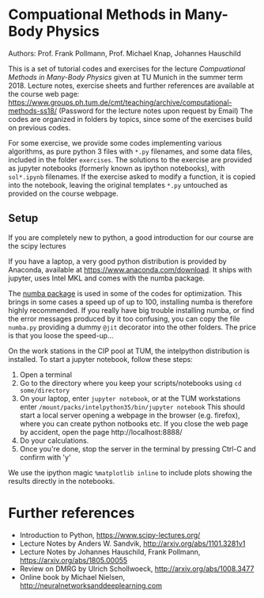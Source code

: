 # Compuational Methods in Many-Body Physics

Authors: Prof. Frank Pollmann, Prof. Michael Knap, Johannes Hauschild

This is a set of tutorial codes and exercises for the lecture *Compuational Methods in Many-Body Physics* given at TU Munich in the summer term 2018.
Lecture notes, exercise sheets and further references are available at the course web page: https://www.groups.ph.tum.de/cmt/teaching/archive/computational-methods-ss18/ (Password for the lecture notes upon request by Email)
The codes are organized in folders by topics, since some of the exercises build on previous codes.

For some exercise, we provide some codes implementing various algorithms, as pure python 3 files with `*.py` filenames,
and some data files, included in the folder `exercises`.
The solutions to the exercise are provided as jupyter notebooks (formerly known as ipython notebooks), with `sol*.ipynb` filenames.
If the exercise asked to modify a function, it is copied into the notebook, leaving the original templates `*.py` untouched as provided on the course webpage.

## Setup
If you are completely new to python, a good introduction for our course are the scipy lectures

If you have a laptop, a very good python distribution is provided by Anaconda, available at https://www.anaconda.com/download. It ships with jupyter, uses Intel MKL and comes with the numba package. 

The [numba package](http://numba.pydata.org/) is used in some of the codes for optimization.
This brings in some cases a speed up of up to 100, installing numba is therefore highly recommended. 
If you really have big trouble installing numba, or find the error messages produced by it too confusing, 
you can copy the file `numba.py` providing a dummy `@jit` decorator into the other folders. 
The price is that you loose the speed-up...

On the work stations in the CIP pool at TUM, the intelpython distribution is installed.
To start a jupyter notebook, follow these steps:
1. Open a terminal
2. Go to the directory where you keep your scripts/notebooks using `cd some/directory`
3. On your laptop, enter `jupyter notebook`, or at the TUM workstations enter `/mount/packs/intelpython35/bin/jupyter notebook`
   This should start a local server opening a webpage in the browser (e.g. firefox), where you can create python notbooks etc.
   If you close the web page by accident, open the page http://localhost:8888/ 
4. Do your calculations.
5. Once you're done, stop the server in the terminal by pressing Ctrl-C and confirm with 'y'

We use the ipython magic `%matplotlib inline` to include plots showing the results directly in the notebooks.

# Further references

- Introduction to Python, https://www.scipy-lectures.org/
- Lecture Notes by Anders W. Sandvik, http://arxiv.org/abs/1101.3281v1
- Lecture Notes by Johannes Hauschild, Frank Pollmann, https://arxiv.org/abs/1805.00055
- Review on DMRG by Ulrich Schollwoeck, http://arxiv.org/abs/1008.3477
- Online book by Michael Nielsen, http://neuralnetworksanddeeplearning.com

